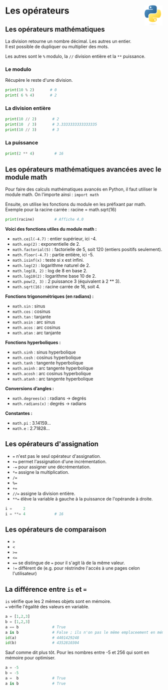 # **Les opérateurs**<a href="../../../"><img align="right" src="../../../assets/Python-logo-notext.svg" alt="Python" height="64px"></a>
## **Les opérateurs mathématiques**
La division retourne un nombre décimal. Les autres un entier.  
Il est possible de dupliquer ou multiplier des mots.

Les autres sont le `%` modulo, la `//` division entière et la `**` puissance.
### Le modulo
Récupère le reste d'une division.
```py
print(10 % 2)       # 0
print( 6 % 4)       # 2
```
### La division entière
```py
print(10 // 2)       # 2
print(10  / 3)       # 3.3333333333333335
print(10 // 3)       # 3
```
### La puissance
```py
print(2 ** 4)         # 16
```
## **Les opérateurs mathématiques avancées avec le module math**
Pour faire des calculs mathématiques avancés en Python, il faut utiliser le module math.
On l’importe ainsi :
`import math`

Ensuite, on utilise les fonctions du module en les préfixant par math.
Exemple pour la racine carrée :
racine = math.sqrt(16)
```py
print(racine)         # Affiche 4.0
```
**Voici des fonctions utiles du module math :**
* `math.ceil(-4.7)`   : entier supérieur, ici -4.
* `math.exp(2)`       : exponentielle de 2.
* `math.factorial(5)` : factorielle de 5, soit 120 (entiers positifs seulement).
* `math.floor(-4.7)`  : partie entière, ici -5.
* `math.isinf(x)`     : teste si x est infini.
* `math.log(2)`       : logarithme naturel de 2.
* `math.log(8, 2)`    : log de 8 en base 2.
* `math.log10(2)`     : logarithme base 10 de 2.
* `math.pow(2, 3)`    : 2 puissance 3 (équivalent à 2 ** 3).
* `math.sqrt(16)`     : racine carrée de 16, soit 4.

**Fonctions trigonométriques (en radians) :**
* `math.sin`          : sinus
* `math.cos`          : cosinus
* `math.tan`          : tanjante
* `math.asin`         : arc sinus
* `math.acos`         : arc cosinus
* `math.atan`         : arc tanjante

**Fonctions hyperboliques :**
* `math.sinh`         : sinus hyperbolique
* `math.cosh`         : cosinus hyperbolique
* `math.tanh`         : tangente hyperbolique
* `math.asinh`        : arc tangente hyperbolique
* `math.acosh`        : arc cosinus hyperbolique
* `math.atanh`        : arc tangente hyperbolique

**Conversions d’angles :**
* `math.degrees(x)`   : radians → degrés
* `math.radians(x)`   : degrés → radians

**Constantes :**
* `math.pi`           : 3.14159…
* `math.e`            : 2.71828…
## **Les opérateurs d'assignation**
* `=` n'est pas le seul opérateur d'assignation.
* `+=` permet l'assignation d'une incrémentation.
* `-=` pour assigner une décrémentation.
* `*=` assigne la multiplication.  
* `/=`
* `%=`
* `+=`
* `//=` assigne la division entière.
* `**=` élève la variable à gauche à la puissance de l'opérande à droite.
```py
i =     2
i = **= 4             # 16
```
## **Les opérateurs de comparaison**
* `>`
* `<`
* `>=`
* `<=`
* `==` se distingue de `=` pour il s'agit là de la même valeur.
* `!=` différent de (e.g. pour réstrindre l'accés à une pages celon l'utilisateur)

<!-- Il sont utilisés avec des structures conditionnelles. -->
## **La différence entre `is` et `=`**
`is` vérifie que les 2 mêmes objets sont en mémoire.  
`=`  vérifie l'égalité des valeurs en variable.
```py
a = [1,2,3]
b = [1,2,3]
a == b               # True
a is b               # False ; ils n'on pas le même emplaceement en mémoire
id(a)                # 4401429248
id(b)                # 4352810304
```
Sauf comme dit plus tôt. Pour les nombres entre -5 et 256 qui sont en mémoire pour optimiser.
```py
a = -5
b = -5
a =  b               # True
a is b               # True
```